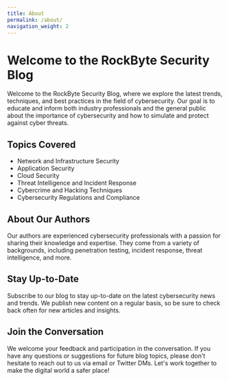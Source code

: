 ```yaml
---
title: About
permalink: /about/
navigation_weight: 2
---
```

# Welcome to the RockByte Security Blog

Welcome to the RockByte Security Blog, where we explore the latest trends, techniques, and best practices in the field of cybersecurity. Our goal is to educate and inform both industry professionals and the general public about the importance of cybersecurity and how to simulate and protect against cyber threats.

## Topics Covered
- Network and Infrastructure Security
- Application Security
- Cloud Security
- Threat Intelligence and Incident Response
- Cybercrime and Hacking Techniques
- Cybersecurity Regulations and Compliance

## About Our Authors
Our authors are experienced cybersecurity professionals with a passion for sharing their knowledge and expertise. They come from a variety of backgrounds, including penetration testing, incident response, threat intelligence, and more.

## Stay Up-to-Date
Subscribe to our blog to stay up-to-date on the latest cybersecurity news and trends. We publish new content on a regular basis, so be sure to check back often for new articles and insights.

## Join the Conversation
We welcome your feedback and participation in the conversation. If you have any questions or suggestions for future blog topics, please don't hesitate to reach out to us via email or Twitter DMs. Let's work together to make the digital world a safer place!
